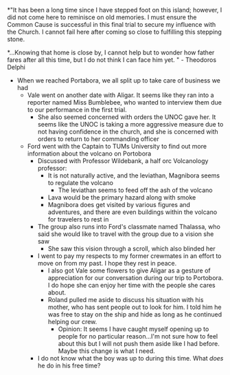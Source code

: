 *"It has been a long time since I have stepped foot on this island; however, I did not come here to reminisce on old memories. I must ensure the Common Cause is successful in this final trial to secure my influence with the Church. I cannot fail here after coming so close to fulfilling this stepping stone. 

*...Knowing that home is close by, I cannot help but to wonder how father fares after all this time, but I do not think I can face him yet. " - Theodoros Delphi

- When we reached Portabora, we all split up to take care of business we had
	- Vale went on another date with Aligar. It seems like they ran into a reporter named Miss Bumblebee, who wanted to interview them due to our performance in the first trial. 
		- She also seemed concerned with orders the UNOC gave her. It seems like the UNOC is taking a more aggressive measure due to not having confidence in the church, and she is concerned with orders to return to her commanding officer
	- Ford went with the Captain to TUMs University to find out more information about the volcano on Portobora
		- Discussed with Professor Wildebank, a half orc Volcanology professor:
			- It is not naturally active, and the leviathan, Magnibora seems to regulate the volcano
				- The leviathan seems to feed off the ash of the volcano
			- Lava would be the primary hazard along with smoke
			- Magnibora does get visited by various figures and adventures, and there are even buildings within the volcano for travelers to rest in
		- The group also runs into Ford's classmate named Thalassa, who said she would like to travel with the group due to a vision she saw 
			- She saw this vision through a scroll, which also blinded her
		- I went to pay my respects to my former crewmates in an effort to move on from my past. I hope they rest in peace.
			- I also got Vale some flowers to give Aligar as a gesture of appreciation for our conversation during our trip to Portobora. I do hope she can enjoy her time with the people she cares about. 
			- Roland pulled me aside to discuss his situation with his mother, who has sent people out to look for him. I told him he was free to stay on the ship and hide as long as he continued helping our crew. 
				- Opinion: It seems I have caught myself opening up to people for no particular reason...I'm not sure how to feel about this but I will not push them aside like I had before. Maybe this change is what I need.
		- I do not know what the boy was up to during this time. What *does* he do in his free time? 
